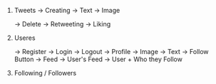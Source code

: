 1. Tweets
      -> Creating
            -> Text
            -> Image

      -> Delete
      -> Retweeting
      -> Liking

1. Useres

      -> Register
      -> Login
      -> Logout
      -> Profile
            -> Image
            -> Text
            -> Follow Button
      -> Feed
            -> User's Feed
            -> User + Who they Follow


3. Following / Followers
